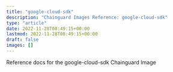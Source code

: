 ```yaml
---
title: "google-cloud-sdk"
description: "Chainguard Images Reference: google-cloud-sdk"
type: "article"
date: 2022-11-28T08:49:15+00:00
lastmod: 2022-11-28T08:49:15+00:00
draft: false
images: []
---
```


Reference docs for the google-cloud-sdk Chainguard Image
